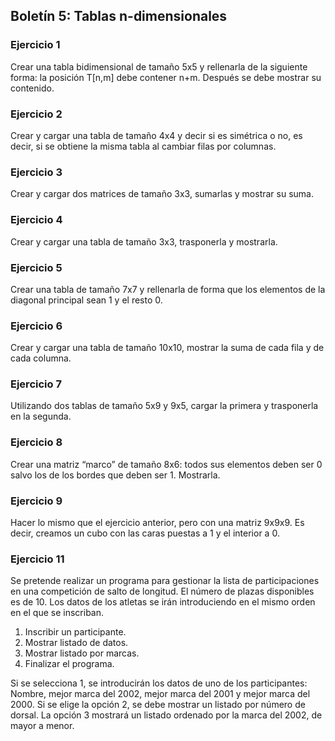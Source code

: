 ## Boletín 5: Tablas n-dimensionales

### Ejercicio 1
Crear una tabla bidimensional de tamaño 5x5 y rellenarla de la siguiente forma: la posición T\[n,m\] debe contener n+m. Después se debe mostrar su contenido.

### Ejercicio 2
Crear y cargar una tabla de tamaño 4x4 y decir si es simétrica o no, es decir, si se obtiene la misma tabla al cambiar filas por columnas.

### Ejercicio 3
Crear y cargar dos matrices de tamaño 3x3, sumarlas y mostrar su suma.

### Ejercicio 4
Crear y cargar una tabla de tamaño 3x3, trasponerla y mostrarla.

### Ejercicio 5
Crear una tabla de tamaño 7x7 y rellenarla de forma que los elementos de la diagonal principal sean 1 y el resto 0.

### Ejercicio 6
Crear y cargar una tabla de tamaño 10x10, mostrar la suma de cada fila y de cada columna.

### Ejercicio 7
Utilizando dos tablas de tamaño 5x9 y 9x5, cargar la primera y trasponerla en la segunda.

### Ejercicio 8
Crear una matriz “marco” de tamaño 8x6: todos sus elementos deben ser 0 salvo los de los bordes que deben ser 1. Mostrarla.

### Ejercicio 9
Hacer lo mismo que el ejercicio anterior, pero con una matriz 9x9x9. Es decir, creamos un cubo con las caras puestas a 1 y el interior a 0.

### Ejercicio 11
Se pretende realizar un programa para gestionar la lista de participaciones en una competición de salto de longitud. El número de plazas disponibles es de 10. Los datos de los atletas se irán introduciendo en el mismo orden en el que se inscriban.

1. Inscribir un participante.
2. Mostrar listado de datos.
3. Mostrar listado por marcas.
4. Finalizar el programa.

Si se selecciona 1, se introducirán los datos de uno de los participantes: Nombre, mejor marca del 2002, mejor marca del 2001 y mejor marca del 2000. Si se elige la opción 2, se debe mostrar un listado por número de dorsal. La opción 3 mostrará un listado ordenado por la marca del 2002, de mayor a menor.
